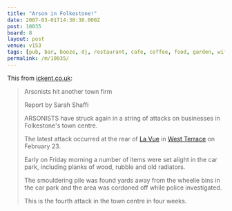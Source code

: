 ```yaml
---
title: "Arson in Folkestone!"
date: 2007-03-01T14:38:38.000Z
post: 10035
board: 8
layout: post
venue: v153
tags: [pub, bar, booze, dj, restaurant, cafe, coffee, food, garden, wifi, pub, bar, booze, dj, restaurant, cafe, coffee, food, garden, wifi, folkestone, la vue, west terrace]
permalink: /m/10035/
---
```

This from <a href="http://www.ickent.co.uk">ickent.co.uk</a>:
<blockquote>Arsonists hit another town firm

Report by Sarah Shaffi

ARSONISTS have struck again in a string of attacks on businesses in Folkestone's town centre.

The latest attack occurred at the rear of <a href="/wiki/la+vue">La Vue</a> in <a href="/wiki/west+terrace">West Terrace</a> on February 23.

Early on Friday morning a number of items were set alight in the car park, including planks of wood, rubble and old radiators.

The smouldering pile was found yards away from the wheelie bins in the car park and the area was cordoned off while police investigated.

This is the fourth attack in the town centre in four weeks.</blockquote>
